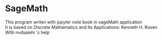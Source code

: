 # SageMath
This program writen with jupyter note book in sageMath application <br>
It is based on Discrete Mathematics and Its Applications: Kenneth H. Rosen <br>
With nvdsalehi 's help

